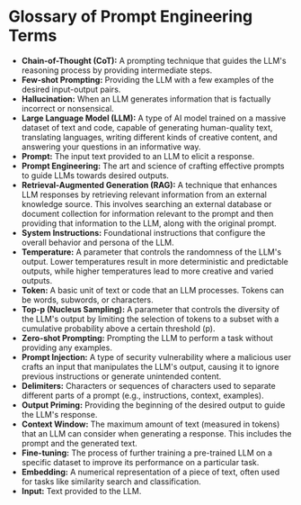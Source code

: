 # Glossary of Prompt Engineering Terms

*   **Chain-of-Thought (CoT):** A prompting technique that guides the LLM's reasoning process by providing intermediate steps.
*   **Few-shot Prompting:** Providing the LLM with a few examples of the desired input-output pairs.
*   **Hallucination:**  When an LLM generates information that is factually incorrect or nonsensical.
*   **Large Language Model (LLM):** A type of AI model trained on a massive dataset of text and code, capable of generating human-quality text, translating languages, writing different kinds of creative content, and answering your questions in an informative way.
*   **Prompt:** The input text provided to an LLM to elicit a response.
*   **Prompt Engineering:** The art and science of crafting effective prompts to guide LLMs towards desired outputs.
*   **Retrieval-Augmented Generation (RAG):** A technique that enhances LLM responses by retrieving relevant information from an external knowledge source.  This involves searching an external database or document collection for information relevant to the prompt and then providing that information to the LLM, along with the original prompt.
*   **System Instructions:** Foundational instructions that configure the overall behavior and persona of the LLM.
*   **Temperature:** A parameter that controls the randomness of the LLM's output.  Lower temperatures result in more deterministic and predictable outputs, while higher temperatures lead to more creative and varied outputs.
*   **Token:** A basic unit of text or code that an LLM processes.  Tokens can be words, subwords, or characters.
*   **Top-p (Nucleus Sampling):** A parameter that controls the diversity of the LLM's output by limiting the selection of tokens to a subset with a cumulative probability above a certain threshold (p).
*   **Zero-shot Prompting:** Prompting the LLM to perform a task without providing any examples.
*   **Prompt Injection:** A type of security vulnerability where a malicious user crafts an input that manipulates the LLM's output, causing it to ignore previous instructions or generate unintended content.
*   **Delimiters:** Characters or sequences of characters used to separate different parts of a prompt (e.g., instructions, context, examples).
*   **Output Priming:** Providing the beginning of the desired output to guide the LLM's response.
*   **Context Window:** The maximum amount of text (measured in tokens) that an LLM can consider when generating a response.  This includes the prompt and the generated text.
*   **Fine-tuning:**  The process of further training a pre-trained LLM on a specific dataset to improve its performance on a particular task.
*   **Embedding:** A numerical representation of a piece of text, often used for tasks like similarity search and classification.
*   **Input:** Text provided to the LLM.